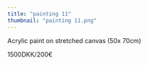 ```yaml
---
title: "painting 11"
thumbnail: "painting 11.png"
---
```

Acrylic paint on stretched canvas (50x 70cm)


1500DKK/200€